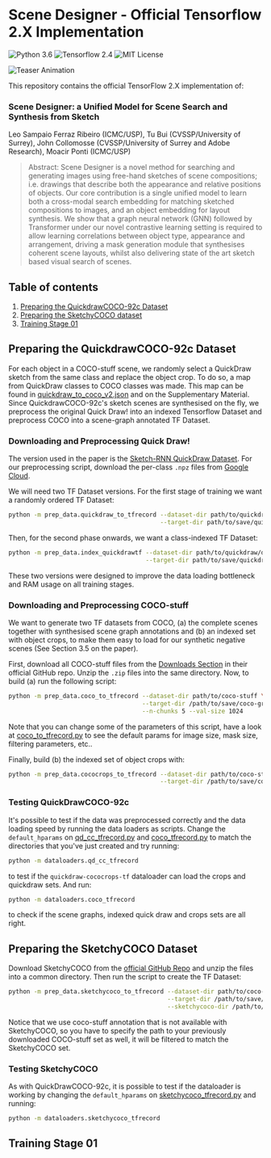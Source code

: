 Scene Designer - Official Tensorflow 2.X Implementation
========================================================

![Python 3.6](https://img.shields.io/badge/python-3.6-green) ![Tensorflow 2.4](https://img.shields.io/badge/tensorflow-2.4-green) ![MIT License](https://img.shields.io/badge/licence-MIT-green)

![Teaser Animation](docs/SceneDesignerTeaser_crop.gif)

This repository contains the official TensorFlow 2.X implementation of:

### Scene Designer: a Unified Model for Scene Search and Synthesis from Sketch
Leo Sampaio Ferraz Ribeiro (ICMC/USP), Tu Bui (CVSSP/University of Surrey), John Collomosse (CVSSP/University of Surrey and Adobe Research), Moacir Ponti (ICMC/USP)

> Abstract: Scene Designer is a novel method for searching and generating images using free-hand sketches of scene compositions; i.e. drawings that describe both the appearance and relative positions of objects. Our core contribution is a single unified model to learn both a cross-modal search embedding for matching sketched compositions to images, and an object embedding for layout synthesis. We show that a graph neural network (GNN) followed by Transformer under our novel contrastive learning setting is required to allow learning correlations between object type, appearance and arrangement, driving a mask generation module that synthesises coherent scene layouts, whilst also delivering state of the art sketch based visual search of scenes.

## Table of contents
1. [Preparing the QuickdrawCOCO-92c Dataset](#qdcoco)
2. [Preparing the SketchyCOCO dataset](#scoco)
3. [Training Stage 01](#stage01)

## Preparing the QuickdrawCOCO-92c Dataset <a name="qdcoco"></a>

For each object in a COCO-stuff scene, we randomly select a QuickDraw sketch from the same class and replace the object crop. To do so, a map from QuickDraw classes to COCO classes was made. This map can be found in [quickdraw_to_coco_v2.json](prep_data/quickdraw/quickdraw_to_coco_v2.json) and on the Supplementary Material. Since QuickdrawCOCO-92c's sketch scenes are synthesised on the fly, we preprocess the original Quick Draw! into an indexed Tensorflow Dataset and preprocess COCO into a scene-graph annotated TF Dataset. 

### Downloading and Preprocessing Quick Draw!

The version used in the paper is the [Sketch-RNN QuickDraw Dataset](https://github.com/googlecreativelab/quickdraw-dataset#sketch-rnn-quickdraw-dataset). For our preprocessing script, download the per-class `.npz` files from [Google Cloud](https://console.cloud.google.com/storage/browser/quickdraw_dataset/sketchrnn).

We will need two TF Dataset versions. For the first stage of training we want a randomly ordered TF Dataset:
```bash
python -m prep_data.quickdraw_to_tfrecord --dataset-dir path/to/quickdraw/download \
                                          --target-dir path/to/save/quickdraw-tf
```

Then, for the second phase onwards, we want a class-indexed TF Dataset:

```bash
python -m prep_data.index_quickdrawtf --dataset-dir path/to/quickdraw/download \
                                      --target-dir path/to/save/quickdraw-indexed
```

These two versions were designed to improve the data loading bottleneck and RAM usage on all training stages.

### Downloading and Preprocessing COCO-stuff

We want to generate two TF datasets from COCO, (a) the complete scenes together with synthesised scene graph annotations and (b) an indexed set with object crops, to make them easy to load for our synthetic negative scenes (See Section 3.5 on the paper).

First, download all COCO-stuff files from the [Downloads Section](https://github.com/nightrome/cocostuff#downloads) in their official GitHub repo. Unzip the `.zip` files into the same directory. Now, to build (a) run the following script:

```bash
python -m prep_data.coco_to_tfrecord --dataset-dir path/to/coco-stuff \
                                     --target-dir /path/to/save/coco-graphs \
                                     --n-chunks 5 --val-size 1024
```

Note that you can change some of the parameters of this script, have a look at [coco_to_tfrecord.py](prep_data/coco_to_tfrecord.py) to see the default params for image size, mask size, filtering parameters, etc..

Finally, build (b) the indexed set of object crops with:

```bash
python -m prep_data.cococrops_to_tfrecord --dataset-dir path/to/coco-stuff \
                                          --target-dir /path/to/save/coco-crops
```

### Testing QuickDrawCOCO-92c

It's possible to test if the data was preprocessed correctly and the data loading speed by running the data loaders as scripts. Change the `default_hparams` on [qd_cc_tfrecord.py](dataloaders/qd_cc_tfrecord.py) and [coco_tfrecord.py](dataloaders/coco_tfrecord.py) to match the directories that you've just created and try running:

```bash
python -m dataloaders.qd_cc_tfrecord
```

to test if the `quickdraw-cococrops-tf` dataloader can load the crops and quickdraw sets. And run:

```bash
python -m dataloaders.coco_tfrecord
```

to check if the scene graphs, indexed quick draw and crops sets are all right.

## Preparing the SketchyCOCO Dataset <a name="scoco"></a>

Download SketchyCOCO from the [official GitHub Repo](https://github.com/sysu-imsl/SketchyCOCO#google-drive-hosting) and unzip the files into a common directory. Then run the script to create the TF Dataset:

```bash
python -m prep_data.sketchycoco_to_tfrecord --dataset-dir path/to/coco-stuff \
                                            --target-dir /path/to/save/coco-crops \
                                            --sketchycoco-dir /path/to/sketchycoco
```

Notice that we use coco-stuff annotation that is not available with SketchyCOCO, so you have to specify the path to your previously downloaded COCO-stuff set as well, it will be filtered to match the SketchyCOCO set.

### Testing SketchyCOCO

As with QuickDrawCOCO-92c, it is possible to test if the dataloader is working by changing the `default_hparams` on [sketchycoco_tfrecord.py](dataloaders/sketchycoco_tfrecord.py) and running:

```bash
python -m dataloaders.sketchycoco_tfrecord
```

## Training Stage 01 <a name="stage01"></a>